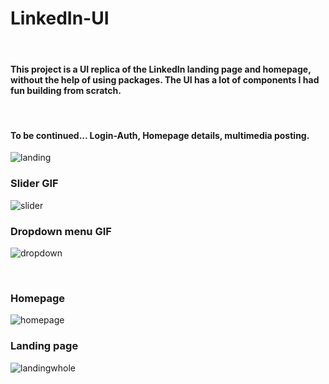 # LinkedIn-UI
<br>
<h4>This project is a UI replica of the LinkedIn landing page and homepage, without the help of using packages. The UI has a lot of components I had fun building from scratch.</h4>
<br>
<h4>To be continued... Login-Auth, Homepage details, multimedia posting.</h4>
<image src="https://github.com/ChefJoseph/LinkedIn-UI/blob/main/public/images/Landing-1.3.png" alt="landing"/>
<br>
<p float="left">
  <h3>Slider GIF</h3>
  <image src="https://github.com/ChefJoseph/LinkedIn-UI/blob/main/public/images/Screen_Recording_-_Slider_AdobeExpress.gif" alt="slider"/>
</p>
<p float="right">
  <h3>Dropdown menu GIF</h3>
  <image src="https://github.com/ChefJoseph/LinkedIn-UI/blob/main/public/images/Screen_Recording-_Dropdown_AdobeExpress.gif" alt="dropdown"/>
</p>
<br>
<h3>Homepage</h3>
<image src="https://github.com/ChefJoseph/LinkedIn-UI/blob/main/public/images/Home-1.png" alt="homepage"/>
<br>
<h3>Landing page</h3>
<image src="https://github.com/ChefJoseph/LinkedIn-UI/blob/main/public/images/Landing-whole.png" alt="landingwhole"/>
